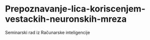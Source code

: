 # Prepoznavanje-lica-koriscenjem-vestackih-neuronskih-mreza
Seminarski rad iz Računarske inteligencije
